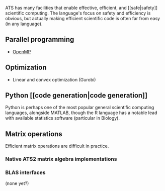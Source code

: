 ATS has many facilities that enable effective, efficient, and [[safe|safety]] scientific computing. The language's focus on safety and efficiency is obvious, but actually making efficient scientific code is often far from easy (in any language).


## Parallel programming
* [OpenMP](http://en.wikipedia.org/wiki/OpenMP)

## Optimization
* Linear and convex optimization (Gurobi)

## Python [[code generation|code generation]]
Python is perhaps one of the most popular general scientific computing languages, alongside MATLAB, though the R language has a notable lead with available statistics software (particular in Biology).

## Matrix operations
Efficient matrix operations are difficult in practice.

### Native ATS2 matrix algebra implementations

### BLAS interfaces
(none yet?)

